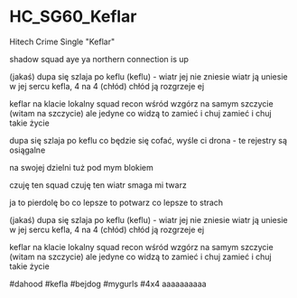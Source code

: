 # HC_SG60_Keflar
Hitech Crime Single "Keflar"

shadow squad aye ya
northern connection is up

(jakaś)
dupa się szlaja po keflu (keflu) - 
wiatr jej nie zniesie
wiatr ją uniesie
w jej sercu kefla, 4 na 4 
(chłód) chłód ją rozgrzeje ej

keflar na klacie
lokalny squad
recon wśród wzgórz 
na samym szczycie (witam na szczycie)
ale jedyne co widzą 
to zamieć i chuj
zamieć i chuj
takie życie

dupa się szlaja po keflu
co będzie się cofać, 
wyśle ci drona - te
rejestry są osiągalne

na swojej dzielni 
tuż pod mym blokiem 

czuję ten squad
czuję ten wiatr
smaga mi twarz

ja to pierdolę 
bo co lepsze to potwarz
co lepsze to strach

(jakaś)
dupa się szlaja po keflu (keflu) - 
wiatr jej nie zniesie
wiatr ją uniesie
w jej sercu kefla, 4 na 4 
(chłód) chłód ją rozgrzeje ej

keflar na klacie
lokalny squad
recon wśród wzgórz 
na samym szczycie (witam na szczycie)
ale jedyne co widzą 
to zamieć i chuj
zamieć i chuj
takie życie


#dahood #kefla #bejdog #mygurls #4x4 aaaaaaaaaa



